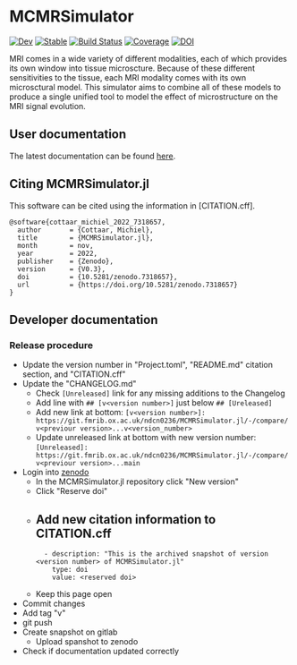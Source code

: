 # MCMRSimulator

[![Dev](https://img.shields.io/badge/docs-dev-blue.svg)](https://open.win.ox.ac.uk/pages/ndcn0236/mcmrsimulator.jl/dev)
[![Stable](https://img.shields.io/badge/docs-stable-blue.svg)](https://open.win.ox.ac.uk/pages/ndcn0236/mcmrsimulator.jl/stable)
[![Build Status](https://git.fmrib.ox.ac.uk/ndcn0236/MRSimulator.jl/badges/main/pipeline.svg)](https://git.fmrib.ox.ac.uk/ndcn0236/MCMRSimulator.jl/pipelines)
[![Coverage](https://git.fmrib.ox.ac.uk/ndcn0236/MRSimulator.jl/badges/main/coverage.svg)](https://git.fmrib.ox.ac.uk/ndcn0236/MCMRSimulator.jl/commits/main)
[![DOI](https://zenodo.org/badge/DOI/10.5281/zenodo.7318657.svg)](https://doi.org/10.5281/zenodo.7318657)


MRI comes in a wide variety of different modalities, each of which provides its own window into tissue microscture.
Because of these different sensitivities to the tissue, each MRI modality comes with its own microsctural model.
This simulator aims to combine all of these models to produce a single unified tool to model the effect of microstructure on the MRI signal evolution.

## User documentation
The latest documentation can be found [here](https://open.win.ox.ac.uk/pages/ndcn0236/mcmrsimulator.jl/dev).

## Citing MCMRSimulator.jl
This software can be cited using the information in [CITATION.cff].

```
@software{cottaar_michiel_2022_7318657,
  author       = {Cottaar, Michiel},
  title        = {MCMRSimulator.jl},
  month        = nov,
  year         = 2022,
  publisher    = {Zenodo},
  version      = {V0.3},
  doi          = {10.5281/zenodo.7318657},
  url          = {https://doi.org/10.5281/zenodo.7318657}
}
```

## Developer documentation
### Release procedure
- Update the version number in "Project.toml", "README.md" citation section, and "CITATION.cff"
- Update the "CHANGELOG.md"
  - Check `[Unreleased]` link for any missing additions to the Changelog
  - Add line with `## [v<version number>]` just below `## [Ureleased]`
  - Add new link at bottom: `[v<version number>]: https://git.fmrib.ox.ac.uk/ndcn0236/MCMRSimulator.jl/-/compare/v<previour version>...v<version_number>`
  - Update unreleased link at bottom with new version number: `[Unreleased]: https://git.fmrib.ox.ac.uk/ndcn0236/MCMRSimulator.jl/-/compare/v<previour version>...main`
- Login into [zenodo](https://doi.org/10.5281/zenodo.7318656)
  - In the MCMRSimulator.jl repository click "New version"
  - Click "Reserve doi"
  - Add new citation information to CITATION.cff
    - 
    ```
      - description: "This is the archived snapshot of version <version number> of MCMRSimulator.jl"
        type: doi
        value: <reserved doi>
    ```
  - Keep this page open
- Commit changes
- Add tag "v<version number>"
- git push
- Create snapshot on gitlab
  - Upload spanshot to zenodo
- Check if documentation updated correctly
